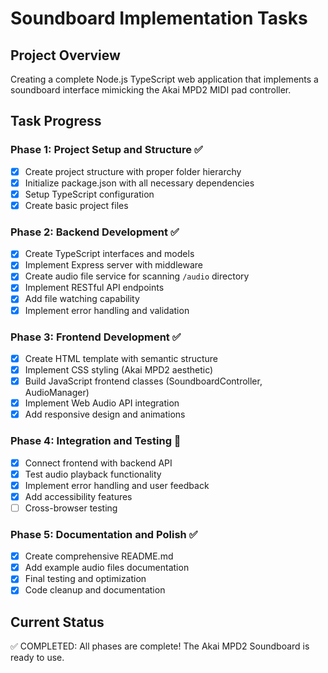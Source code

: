 # Soundboard Implementation Tasks

## Project Overview
Creating a complete Node.js TypeScript web application that implements a soundboard interface mimicking the Akai MPD2 MIDI pad controller.

## Task Progress

### Phase 1: Project Setup and Structure ✅
- [x] Create project structure with proper folder hierarchy
- [x] Initialize package.json with all necessary dependencies
- [x] Setup TypeScript configuration
- [x] Create basic project files

### Phase 2: Backend Development ✅
- [x] Create TypeScript interfaces and models
- [x] Implement Express server with middleware
- [x] Create audio file service for scanning `/audio` directory
- [x] Implement RESTful API endpoints
- [x] Add file watching capability
- [x] Implement error handling and validation

### Phase 3: Frontend Development ✅
- [x] Create HTML template with semantic structure
- [x] Implement CSS styling (Akai MPD2 aesthetic)
- [x] Build JavaScript frontend classes (SoundboardController, AudioManager)
- [x] Implement Web Audio API integration
- [x] Add responsive design and animations

### Phase 4: Integration and Testing 🚧
- [x] Connect frontend with backend API
- [x] Test audio playback functionality
- [x] Implement error handling and user feedback
- [x] Add accessibility features
- [ ] Cross-browser testing

### Phase 5: Documentation and Polish ✅
- [x] Create comprehensive README.md
- [x] Add example audio files documentation
- [x] Final testing and optimization
- [x] Code cleanup and documentation

## Current Status
✅ COMPLETED: All phases are complete! The Akai MPD2 Soundboard is ready to use.
